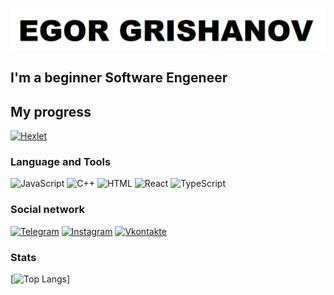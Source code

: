 ![Header](https://github.com/Egor4ik21/egor4ik21/blob/main/asserts/1.png)

## I'm a beginner Software Engeneer

## My progress
[![Hexlet](https://img.shields.io/badge/-HEXLET-090909?style=for-the-badge&logo=hexlet)](https://ru.hexlet.io/u/egor4ik21)

### Language and Tools
![JavaScript](https://img.shields.io/badge/-JavaScript-090909?style=for-the-badge&logo=JavaScript&logoColor=E9D54D)
![C++](https://img.shields.io/badge/-C++-090909?style=for-the-badge&logo=C%2b%2b&logoColor=6296CC)
![HTML](https://img.shields.io/badge/-HTML-090909?style=for-the-badge&logo=html&LogoColor=FF8F26)
![React](https://img.shields.io/badge/-React-090909?style=for-the-badge&logo=react)
![TypeScript](https://img.shields.io/badge/-TypeScript-090909?style=for-the-badge&logo=TypeScript)

### Social network
[![Telegram](https://img.shields.io/badge/-Telegram-090909?style=for-the-badge&logo=telegram&logoColor=27A0D9)](https://t.me/egor4ik21_3)
[![Instagram](https://img.shields.io/badge/-Instagram-090909?style=for-the-badge&logo=instagram&logoColor=B4068E)](https://www.instagram.com/grishanov_21)
[![Vkontakte](https://img.shields.io/badge/-Vkontakte-090909?style=for-the-badge&logo=Vk&logoColor=4F7DB3)](https://vk.com/egor4ik2195)

### Stats
[![Top Langs](https://github-readme-stats.vercel.app/api/top-langs/?username=egor4ik21&layout=compact)]